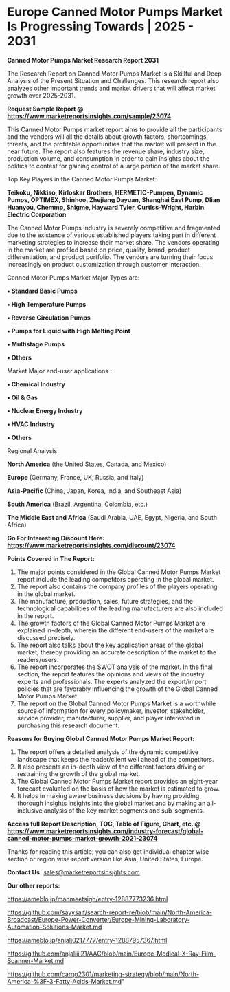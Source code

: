 # Europe Canned Motor Pumps Market Is Progressing Towards | 2025 - 2031

<strong>Canned Motor Pumps Market Research Report 2031</strong>

The Research Report on Canned Motor Pumps Market is a Skillful and Deep Analysis of the Present Situation and Challenges. This research report also analyzes other important trends and market drivers that will affect market growth over 2025-2031.

<strong>Request Sample Report @ <a href=https://www.marketreportsinsights.com/sample/23074>https://www.marketreportsinsights.com/sample/23074</a></strong>

This Canned Motor Pumps market report aims to provide all the participants and the vendors will all the details about growth factors, shortcomings, threats, and the profitable opportunities that the market will present in the near future. The report also features the revenue share, industry size, production volume, and consumption in order to gain insights about the politics to contest for gaining control of a large portion of the market share.

Top Key Players in the Canned Motor Pumps Market:

<strong>Teikoku, Nikkiso, Kirloskar Brothers, HERMETIC-Pumpen, Dynamic Pumps, OPTIMEX, Shinhoo, Zhejiang Dayuan, Shanghai East Pump, Dlian Huanyou, Chemmp, Shigme, Hayward Tyler, Curtiss-Wright, Harbin Electric Corporation</strong>

The Canned Motor Pumps Industry is severely competitive and fragmented due to the existence of various established players taking part in different marketing strategies to increase their market share. The vendors operating in the market are profiled based on price, quality, brand, product differentiation, and product portfolio. The vendors are turning their focus increasingly on product customization through customer interaction.

Canned Motor Pumps Market Major Types are:

<strong>• Standard Basic Pumps

• High Temperature Pumps

• Reverse Circulation Pumps

• Pumps for Liquid with High Melting Point

• Multistage Pumps

• Others</strong>

Market Major end-user applications :

<strong>• Chemical Industry

• Oil & Gas

• Nuclear Energy Industry

• HVAC Industry

• Others</strong>

Regional Analysis

</u><strong><b>North America</b></strong> (the United States, Canada, and Mexico)

<strong><b>Europe </b></strong>(Germany, France, UK, Russia, and Italy)

<strong><b>Asia-Pacific</b></strong> (China, Japan, Korea, India, and Southeast Asia)

<strong><b>South America</b></strong> (Brazil, Argentina, Colombia, etc.)

<strong><b>The Middle East and Africa</b></strong> (Saudi Arabia, UAE, Egypt, Nigeria, and South Africa)

<strong>Go For Interesting Discount Here: <a href=https://www.marketreportsinsights.com/discount/23074>https://www.marketreportsinsights.com/discount/23074</a></strong>

<strong>Points Covered in The Report:</strong>
<ol>
  <li>The major points considered in the Global Canned Motor Pumps Market report include the leading competitors operating in the global market.</li>
  <li>The report also contains the company profiles of the players operating in the global market.</li>
  <li>The manufacture, production, sales, future strategies, and the technological capabilities of the leading manufacturers are also included in the report.</li>
  <li>The growth factors of the Global Canned Motor Pumps Market are explained in-depth, wherein the different end-users of the market are discussed precisely.</li>
  <li>The report also talks about the key application areas of the global market, thereby providing an accurate description of the market to the readers/users.</li>
  <li>The report incorporates the SWOT analysis of the market. In the final section, the report features the opinions and views of the industry experts and professionals. The experts analyzed the export/import policies that are favorably influencing the growth of the Global Canned Motor Pumps Market.</li>
  <li>The report on the Global Canned Motor Pumps Market is a worthwhile source of information for every policymaker, investor, stakeholder, service provider, manufacturer, supplier, and player interested in purchasing this research document.</li>
</ol>
<strong>Reasons for Buying Global Canned Motor Pumps Market Report:</strong>

<ol>
  <li>The report offers a detailed analysis of the dynamic competitive landscape that keeps the reader/client well ahead of the competitors.</li>
  <li>It also presents an in-depth view of the different factors driving or restraining the growth of the global market.</li>
  <li>The Global Canned Motor Pumps Market report provides an eight-year forecast evaluated on the basis of how the market is estimated to grow.</li>
  <li>It helps in making aware business decisions by having providing thorough insights insights into the global market and by making an all-inclusive analysis of the key market segments and sub-segments.</li>
</ol>
<strong>Access full Report Description, TOC, Table of Figure, Chart, etc. @ <a href=https://www.marketreportsinsights.com/industry-forecast/global-canned-motor-pumps-market-growth-2021-23074>https://www.marketreportsinsights.com/industry-forecast/global-canned-motor-pumps-market-growth-2021-23074</a></strong>


Thanks for reading this article; you can also get individual chapter wise section or region wise report version like Asia, United States, Europe.

<strong>Contact Us:</strong>
sales@marketreportsinsights.com

<strong>Our other reports:</strong>

<a href=https://ameblo.jp/manmeetsigh/entry-12887773236.html>https://ameblo.jp/manmeetsigh/entry-12887773236.html</a>

<a href=https://github.com/sayysaif/search-report-re/blob/main/North-America-Broadcast/Europe-Power-Converter/Europe-Mining-Laboratory-Automation-Solutions-Market.md>https://github.com/sayysaif/search-report-re/blob/main/North-America-Broadcast/Europe-Power-Converter/Europe-Mining-Laboratory-Automation-Solutions-Market.md</a>

<a href=https://ameblo.jp/anjali0217777/entry-12887957367.html>https://ameblo.jp/anjali0217777/entry-12887957367.html</a>

<a href=https://github.com/anjaliiii21/AAC/blob/main/Europe-Medical-X-Ray-Film-Scanner-Market.md>https://github.com/anjaliiii21/AAC/blob/main/Europe-Medical-X-Ray-Film-Scanner-Market.md</a>

<a href=https://github.com/cargo2301/marketing-strategy/blob/main/North-America-%3F-3-Fatty-Acids-Market.md>https://github.com/cargo2301/marketing-strategy/blob/main/North-America-%3F-3-Fatty-Acids-Market.md</a>"
